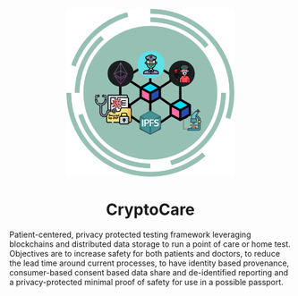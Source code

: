 <p align="center">
  <img width="300"  src="images/CryptoCare logo.png">
  <h1 align= "center">CryptoCare</h1>
</p>
Patient-centered, privacy protected testing framework leveraging blockchains and distributed data storage to run a point of care or home test. Objectives are to increase safety for both patients and doctors, to reduce the lead time around current processes, to have identity based provenance, consumer-based consent based data share and de-identified reporting and a privacy-protected minimal proof of safety for use in a possible passport.
